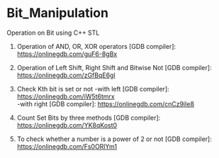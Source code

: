# Bit_Manipulation
Operation on Bit using C++ STL

1. Operation of AND, OR, XOR operators 
[GDB compiler]: https://onlinegdb.com/guF6-8gBx

2. Operation of Left Shift, Right Shift and Bitwise Not
[GDB compiler]: https://onlinegdb.com/zGfBqE6gl

3. Check Kth bit is set or not 
    -with left [GDB compiler]: https://onlinegdb.com/iW5t6tmrx                                                       
    -with right [GDB compiler]: https://onlinegdb.com/cnCz9iIe8

4. Count Set Bits by three methods
[GDB compiler]: https://onlinegdb.com/YK8qKost0

5. To check whether a number is a power of 2 or not
[GDB compiler]: https://onlinegdb.com/Fs0ORlYm1